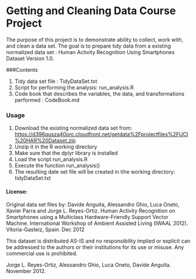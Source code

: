 # Getting and Cleaning Data Course Project

The purpose of this project is to demonstrate ability to collect, work with, and clean a data set. 
The goal is to prepare tidy data from a existing normalized data set : Human Activity Recognition Using Smartphones Dataset
Version 1.0.


###Contents
1. Tidy data set file : TidyDataSet.txt
2. Script for performing the analysis: run_analysis.R
3. Code book that describes the variables, the data, and transformations performed : CodeBook.md   

### Usage
1. Download the existing normalized data set from: https://d396qusza40orc.cloudfront.net/getdata%2Fprojectfiles%2FUCI%20HAR%20Dataset.zip 
2. Unzip it in the R working directory
3. Make sure that the dplyr library is installed
3. Load the script run_analysis.R
4. Execute the function run_analysis() 
5. The resulting date set file will be created in tihe working directory: tidyDataSet.txt


#### License:
Original data set files by: Davide Anguita, Alessandro Ghio, Luca Oneto, Xavier Parra and Jorge L. Reyes-Ortiz. Human Activity Recognition on Smartphones using a Multiclass Hardware-Friendly Support Vector Machine. International Workshop of Ambient Assisted Living (IWAAL 2012). Vitoria-Gasteiz, Spain. Dec 2012

This dataset is distributed AS-IS and no responsibility implied or explicit can be addressed to the authors or their institutions for its use or misuse. Any commercial use is prohibited.

Jorge L. Reyes-Ortiz, Alessandro Ghio, Luca Oneto, Davide Anguita. November 2012.

